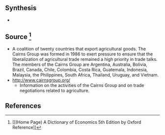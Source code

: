 ## Synthesis
- 
## Source [^1]
- A coalition of twenty countries that export agricultural goods. The Cairns Group was formed in 1986 to exert pressure to ensure that the liberalization of agricultural trade remained a high priority in trade talks. The members of the Cairns Group are Argentina, Australia, Bolivia, Brazil, Canada, Chile, Colombia, Costa Rica, Guatemala, Indonesia, Malaysia, the Philippines, South Africa, Thailand, Uruguay, and Vietnam.
- http://www.cairnsgroup.org/
	- Information on the activities of the Cairns Group and on trade negotiations related to agriculture.
## References

[^1]: [[(Home Page) A Dictionary of Economics 5th Edition by Oxford Reference]]